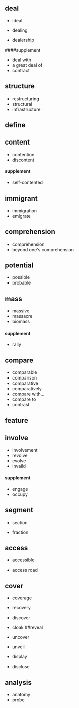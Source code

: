 ## deal

- ideal

- dealing

- dealership

####supplement

- deal with
- a great deal of
- contract

## structure

- restructuring
- structural
- infrastructure

## define

## content

- contention
- discontent

#### supplement

- self-contented

## immigrant

- immigration
- emigrate

## comprehension

- comprehension
- beyond one's comprehension

## potential

- possible
- probable

## mass

- massive
- massacre
- biomass

#### supplement

- rally

## compare

- comparable
- comparison
- comparative
- comparatively
- compare with...
- compare to
- contrast

## feature

## involve

- involvement
- revolve
- evolve
- invaild

#### supplement

- engage
- occupy

## segment

- section

- fraction

## access

- accessible

- access road

## cover

- coverage
- recovery
- discover
- cloak
##reveal

- uncover

- unveil

- display

- disclose

## analysis

- anatomy
- probe
